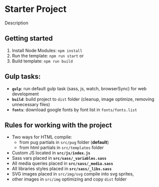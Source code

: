 # Starter Project


Description

## Getting started

1. Install Node Modules: `npm install`
2. Run the template: `npm run start` or
3. Build template: `npm run build`


## Gulp tasks:

- **`gulp`**: run default gulp task (sass, js, watch, browserSync) for web development
- **`build`**: build project to `dist` folder (cleanup, image optimize, removing unnecessary files)
- **`fonts`**: download google fonts by font list in `fonts/fonts.list`


## Rules for working with the project

- Two ways for HTML compile:
  - from pug partials in `src/pug` folder (**default**)
  - from html partials in `src/templates` folder
- Custom JS located in **`src/js/index.js`**
- Sass vars placed in **`src/sass/_variables.sass`**
- All media queries placed in **`src/sass/_media.sass`**
- All libraries styles placed in **`src/sass/_libs.sass`**
- SVG images placed in `src/img/svg` compile into svg sprites, 
- other images in `src/img` optimizing and copy `dist` folder
